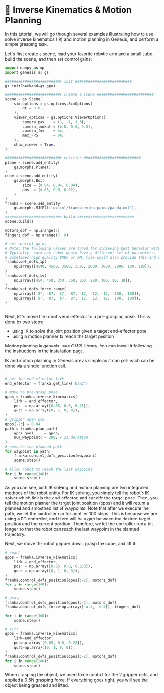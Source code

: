 # 🦾 Inverse Kinematics & Motion Planning

In this tutorial, we will go through several examples illustrating how to use solve inverse kinematics (IK) and motion planning in Genesis, and perform a simple grasping task.

Let's first create a scene, load your favorite robotic arm and a small cube, build the scene, and then set control gains:
```python
import numpy as np
import genesis as gs

########################## init ##########################
gs.init(backend=gs.gpu)

########################## create a scene ##########################
scene = gs.Scene(
    sim_options = gs.options.SimOptions(
        dt = 0.01,
    ),
    viewer_options = gs.options.ViewerOptions(
        camera_pos    = (3, -1, 1.5),
        camera_lookat = (0.0, 0.0, 0.5),
        camera_fov    = 30,
        max_FPS       = 60,
    ),
    show_viewer = True,
)

########################## entities ##########################
plane = scene.add_entity(
    gs.morphs.Plane(),
)
cube = scene.add_entity(
    gs.morphs.Box(
        size = (0.04, 0.04, 0.04),
        pos  = (0.65, 0.0, 0.02),
    )
)
franka = scene.add_entity(
    gs.morphs.MJCF(file='xml/franka_emika_panda/panda.xml'),
)
########################## build ##########################
scene.build()

motors_dof = np.arange(7)
fingers_dof = np.arange(7, 9)

# set control gains
# Note: the following values are tuned for achieving best behavior with Franka
# Typically, each new robot would have a different set of parameters.
# Sometimes high-quality URDF or XML file would also provide this and will be parsed.
franka.set_dofs_kp(
    np.array([4500, 4500, 3500, 3500, 2000, 2000, 2000, 100, 100]),
)
franka.set_dofs_kv(
    np.array([450, 450, 350, 350, 200, 200, 200, 10, 10]),
)
franka.set_dofs_force_range(
    np.array([-87, -87, -87, -87, -12, -12, -12, -100, -100]),
    np.array([ 87,  87,  87,  87,  12,  12,  12,  100,  100]),
)
```

```{figure} ../../_static/images/IK_mp_grasp.png
```
Next, let's move the robot's end-effector to a pre-grasping pose. This is done by two steps:
- using IK to solve the joint position given a target end-effector pose
- using a motion planner to reach the target position
  
Motion planning in genesis uses OMPL library. You can install it following the instructions in the [installation](../overview/installation.md) page.

IK and motion planning in Genesis are as simple as it can get: each can be done via a single function call.
```python

# get the end-effector link
end_effector = franka.get_link('hand')

# move to pre-grasp pose
qpos = franka.inverse_kinematics(
    link = end_effector,
    pos  = np.array([0.65, 0.0, 0.25]),
    quat = np.array([0, 1, 0, 0]),
)
# gripper open pos
qpos[-2:] = 0.04
path = franka.plan_path(
    qpos_goal     = qpos,
    num_waypoints = 200, # 2s duration
)
# execute the planned path
for waypoint in path:
    franka.control_dofs_position(waypoint)
    scene.step()

# allow robot to reach the last waypoint
for i in range(100):
    scene.step()

```
As you can see, both IK solving and motion planning are two integrated methods of the robot entity. For IK solving, you simply tell the robot's IK solver which link is the end-effector, and specify the target pose. Then, you tell the motion planner the target joint position (qpos) and it will return a planned and smoothed list of waypoints. Note that after we execute the path, we let the controller run for another 100 steps. This is because we are using a PD controller, and there will be a gap between the desired target position and the current position. Therefore, we let the controller run a bit longer so that the robot can reach the last waypoint in the planned trajectory.

Next, we move the robot gripper down, grasp the cube, and lift it:
```python
# reach
qpos = franka.inverse_kinematics(
    link = end_effector,
    pos  = np.array([0.65, 0.0, 0.130]),
    quat = np.array([0, 1, 0, 0]),
)
franka.control_dofs_position(qpos[:-2], motors_dof)
for i in range(100):
    scene.step()

# grasp
franka.control_dofs_position(qpos[:-2], motors_dof)
franka.control_dofs_force(np.array([-0.5, -0.5]), fingers_dof)

for i in range(100):
    scene.step()

# lift
qpos = franka.inverse_kinematics(
    link=end_effector,
    pos=np.array([0.65, 0.0, 0.28]),
    quat=np.array([0, 1, 0, 0]),
)
franka.control_dofs_position(qpos[:-2], motors_dof)
for i in range(200):
    scene.step()
```
When grasping the object, we used force control for the 2 gripper dofs, and applied a 0.5N grasping force. If everything goes right, you will see the object being grasped and lifted.
